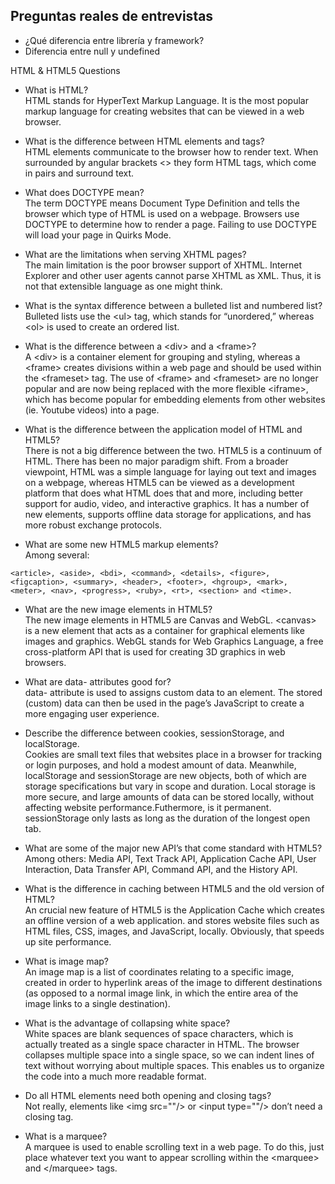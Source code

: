 ## Preguntas reales de entrevistas

- ¿Qué diferencia entre librería y framework?<br />
- Diferencia entre null y undefined <br />

HTML & HTML5 Questions<br />

- What is HTML?<br />
HTML stands for HyperText Markup Language. It is the most popular markup language for creating websites that can be viewed in a web browser.

- What is the difference between HTML elements and tags?<br />
HTML elements communicate to the browser how to render text. 
When surrounded by angular brackets <> they form HTML tags, which come in pairs and surround text.

- What does DOCTYPE mean?<br />
The term DOCTYPE means Document Type Definition and tells the browser which type of HTML is used on a webpage. Browsers use DOCTYPE to determine how to render a page. Failing to use DOCTYPE will load your page in Quirks Mode.

- What are the limitations when serving XHTML pages?<br />
The main limitation is the poor browser support of XHTML. Internet Explorer and other user agents cannot parse XHTML as XML. Thus, it is not that extensible language as one might think.

- What is the syntax difference between a bulleted list and numbered list?<br />
Bulleted lists use the \<ul\> tag, which stands for “unordered,” whereas \<ol\> is used to create an ordered list.

- What is the difference between a \<div\> and a \<frame\>?<br />
A \<div\> is a container element for grouping and styling, whereas a \<frame\> creates divisions within a web page and should be used within the \<frameset\> tag. The use of \<frame\> and \<frameset\> are no longer popular and are now being replaced with the more flexible \<iframe\>, which has become popular for embedding elements from other websites (ie. Youtube videos) into a page.

- What is the difference between the application model of HTML and HTML5?<br />
There is not a big difference between the two. HTML5 is a continuum of HTML. There has been no major paradigm shift.
From a broader viewpoint, HTML was a simple language for laying out text and images on a webpage, whereas HTML5 can be viewed as a development platform that does what HTML does that and more, including better support for audio, video, and interactive graphics. It has a number of new elements, supports offline data storage for applications, and has more robust exchange protocols.

- What are some new HTML5 markup elements?<br />
Among several: 
```
<article>, <aside>, <bdi>, <command>, <details>, <figure>, <figcaption>, <summary>, <header>, <footer>, <hgroup>, <mark>, <meter>, <nav>, <progress>, <ruby>, <rt>, <section> and <time>.
```

- What are the new image elements in HTML5?<br />
The new image elements in HTML5 are Canvas and WebGL. \<canvas\> is a new element that acts as a container for graphical elements like images and graphics. WebGL stands for Web Graphics Language, a free cross-platform API that is used for creating 3D graphics in web browsers.

- What are data- attributes good for?<br />
data- attribute is used to assigns custom data to an element. The stored (custom) data can then be used in the page’s JavaScript to create a more engaging user experience.

- Describe the difference between cookies, sessionStorage, and localStorage.<br />
Cookies are small text files that websites place in a browser for tracking or login purposes, and hold a modest amount of data.
Meanwhile, localStorage and sessionStorage are new objects, both of which are storage specifications but vary in scope and duration. Local storage is more secure, and large amounts of data can be stored locally, without affecting website performance.Futhermore, is it permanent. sessionStorage only lasts as long as the duration of the longest open tab.

- What are some of the major new API’s that come standard with HTML5?<br />
Among others: Media API, Text Track API, Application Cache API, User Interaction, Data Transfer API, Command API, and the History API.

- What is the difference in caching between HTML5 and the old version of HTML?<br />
An crucial new feature of HTML5 is the Application Cache which creates an offline version of a web application. and stores website files such as HTML files, CSS, images, and JavaScript, locally. Obviously, that speeds up site performance.

- What is image map?<br />
An image map is a list of coordinates relating to a specific image, created in order to hyperlink areas of the image to different destinations (as opposed to a normal image link, in which the entire area of the image links to a single destination).

- What is the advantage of collapsing white space?<br />
White spaces are blank sequences of space characters, which is actually treated as a single space character in HTML. The browser collapses multiple space into a single space, so we can indent lines of text without worrying about multiple spaces. This enables us to organize the code into a much more readable format.

- Do all HTML elements need both opening and closing tags?<br />
Not really, elements like \<img src=""\/\> or \<input type=""\/\> don’t need a closing tag.

- What is a marquee?<br />
A marquee is used to enable scrolling text in a web page. To do this, just place whatever text you want to appear scrolling within the \<marquee\> and \<\/marquee\> tags.
